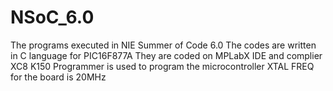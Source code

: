 # NSoC_6.0
The programs executed in NIE Summer of Code 6.0 
The codes are written in C language for PIC16F877A
They are coded on MPLabX IDE and complier XC8
K150 Programmer is used to program the microcontroller
XTAL FREQ for the board is 20MHz
